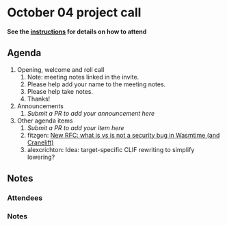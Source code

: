 # October 04 project call

**See the [instructions](../README.md) for details on how to attend**

## Agenda
1. Opening, welcome and roll call
    1. Note: meeting notes linked in the invite.
    1. Please help add your name to the meeting notes.
    1. Please help take notes.
    1. Thanks!
1. Announcements
    1. _Submit a PR to add your announcement here_
1. Other agenda items
    1. _Submit a PR to add your item here_
    2. fitzgen: [New RFC: what is vs is not a security bug in Wasmtime (and Cranelift)](https://github.com/bytecodealliance/rfcs/pull/32)
    3. alexcrichton: Idea: target-specific CLIF rewriting to simplify lowering?

## Notes

### Attendees

### Notes

